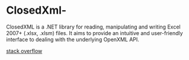 # ClosedXml-
ClosedXML is a .NET library for reading, manipulating and writing Excel 2007+ (.xlsx, .xlsm) files. It aims to provide an intuitive and user-friendly interface to dealing with the underlying OpenXML API.

<a href="https://stackoverflow.com/questions/26038856/how-to-return-a-file-filecontentresult-in-asp-net-webapi">stack overflow </a>
